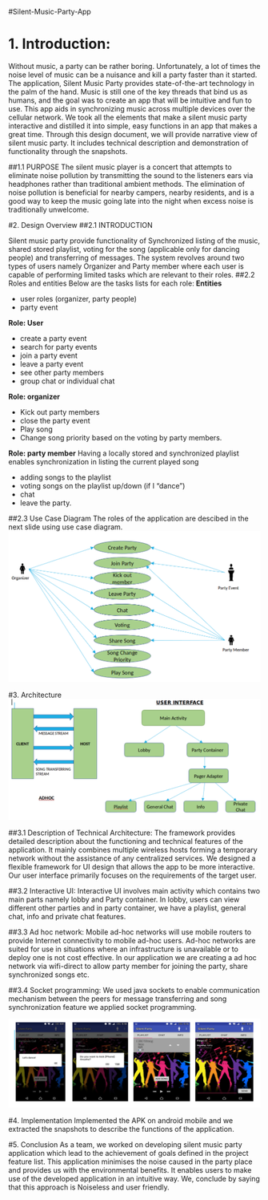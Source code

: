 #Silent-Music-Party-App

# 1. Introduction:
Without music, a party can be rather boring. Unfortunately, a lot of times the noise level of music can be a nuisance and kill a party faster than it started. The application, Silent Music Party provides state-of-the-art technology in the palm of the hand. 
Music is still one of the key threads that bind us as humans, and the goal was to create an app that will be intuitive and fun to use. This app  aids in synchronizing music across multiple devices over the cellular network. We took all the elements that make a silent music party interactive and distilled it into simple, easy functions in an app that makes a great time.
Through this design document, we will provide narrative view of silent music party. It includes technical description and demonstration of functionality through the snapshots.

##1.1 PURPOSE
The silent music player is a concert that attempts to eliminate noise pollution by transmitting the sound to the listeners ears via headphones rather than traditional ambient methods. The elimination of noise pollution is beneficial for nearby campers, nearby residents, and is a good way to keep the music going late into the night when excess noise is traditionally unwelcome. 

#2. Design Overview
##2.1 INTRODUCTION

Silent music party provide functionality of Synchronized listing of the music, shared stored playlist, voting for the song (applicable only for dancing people) and transferring of messages. The system revolves around two types of users namely Organizer and Party member where each user is capable of performing limited tasks which are relevant to their roles.
##2.2 Roles and entities
Below are the tasks lists for each role:
**Entities**
 - user roles (organizer, party people)
 - party event
 
**Role: User**  	 
 - create a party event
 - search for party events       	
 - join a party event
 - leave a party event
 - see other party members    	
 - group chat or individual chat

**Role: organizer**     	
 - Kick out party members 	
 - close the party event
 - Play song
 - Change song priority based on the voting by party members.

**Role: party member**
Having a locally stored and synchronized playlist enables synchronization in listing the current played song
- adding songs to the playlist
- voting songs on the playlist up/down (if I “dance”)
- chat
- leave the party.

##2.3 Use Case Diagram
The roles of the application are descibed in the next slide using use case diagram.
![Use Diagram](use-case.png)

#3. Architecture
![Architecture](architecture.png)

##3.1 Description of Technical Architecture:
The framework provides detailed description about the functioning and technical features of the application. It mainly combines multiple wireless hosts forming a temporary network without the assistance of any centralized services. We designed a flexible framework for UI design that allows the app to be more interactive. Our user interface primarily focuses on the requirements of the target user.
 
##3.2 Interactive UI:
Interactive UI involves main activity which contains two main parts namely lobby and Party container. In lobby, users can view different other parties and in party container, we have a playlist, general chat, info and private chat features.

##3.3 Ad hoc network:
Mobile ad-hoc networks will use mobile routers to provide Internet connectivity to mobile ad-hoc users. Ad-hoc networks are suited for use in situations where an infrastructure is unavailable or to deploy one is not cost effective. In our application we are creating a ad hoc network via wifi-direct to allow party member for joining the party, share synchronized songs etc.

##3.4 Socket programming:
We used java sockets to enable communication mechanism between the peers for message transferring and song synchronization feature we applied socket programming.

![GUI of the app](gui.png)

#4. Implementation
Implemented the APK on android mobile and we extracted the snapshots to describe the functions of the application.

#5. Conclusion
As a team, we worked on developing silent music party application which lead to the achievement of goals defined in the project feature list. This application minimises the noise caused in the party place and  provides us with the environmental benefits. It enables users to make use of the developed application in an intuitive way. We, conclude by saying that this approach is Noiseless and user friendly.


